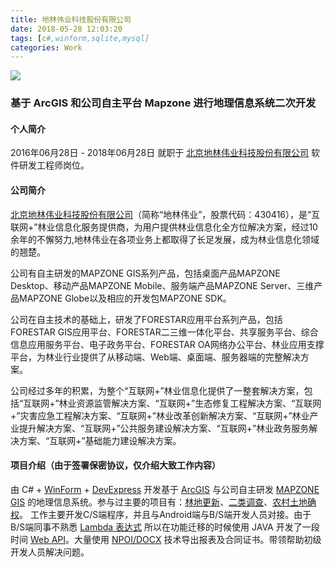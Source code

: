 ```yaml
---
title: 地林伟业科技股份有限公司
date: 2018-05-28 12:03:20
tags: [c#,winform,sqlite,mysql]
categories: Work
---
```

<img src="https://sadness96.github.io/images/blog/work-Forestar/mapzone.png"/>

### 基于 ArcGIS 和公司自主平台 Mapzone 进行地理信息系统二次开发
<!-- more -->
#### 个人简介
2016年06月28日 - 2018年06月28日 就职于 [北京地林伟业科技股份有限公司](http://www.forestar.com.cn/) 软件研发工程师岗位。
#### 公司简介
[北京地林伟业科技股份有限公司](http://www.forestar.com.cn/)（简称“地林伟业”，股票代码：430416），是“互联网+”林业信息化服务提供商，为用户提供林业信息化全方位解决方案，经过10余年的不懈努力,地林伟业在各项业务上都取得了长足发展，成为林业信息化领域的翘楚。

公司有自主研发的MAPZONE GIS系列产品，包括桌面产品MAPZONE Desktop、移动产品MAPZONE Mobile、服务端产品MAPZONE Server、三维产品MAPZONE Globe以及相应的开发包MAPZONE SDK。

公司在自主技术的基础上，研发了FORESTAR应用平台系列产品，包括FORESTAR GIS应用平台、FORESTAR二三维一体化平台、共享服务平台、综合信息应用服务平台、电子政务平台、FORESTAR OA网络办公平台、林业应用支撑平台，为林业行业提供了从移动端、Web端、桌面端、服务器端的完整解决方案。

公司经过多年的积累，为整个“互联网+”林业信息化提供了一整套解决方案，包括“互联网+”林业资源监管解决方案、“互联网+”生态修复工程解决方案、“互联网+”灾害应急工程解决方案、“互联网+”林业改革创新解决方案、“互联网+”林业产业提升解决方案、“互联网+”公共服务建设解决方案、“互联网+”林业政务服务解决方案、“互联网+”基础能力建设解决方案。
#### 项目介绍（由于签署保密协议，仅介绍大致工作内容）
由 C# + [WinForm](https://baike.baidu.com/item/Winform/7799873) + [DevExpress](https://www.devexpresscn.com/) 开发基于 [ArcGIS](https://baike.baidu.com/item/ArcGIS) 与公司自主研发 [MAPZONE GIS](http://www.mapzone.com.cn/product.aspx) 的地理信息系统。参与过主要的项目有：[林地更新](https://baike.baidu.com/item/%E6%A3%AE%E6%9E%97%E6%9B%B4%E6%96%B0/2075237)、[二类调查](https://baike.baidu.com/item/%E4%BA%8C%E7%B1%BB%E8%B0%83%E6%9F%A5/14467797?fr=aladdin)、[农村土地确权](https://baike.baidu.com/item/%E5%86%9C%E6%9D%91%E5%9C%9F%E5%9C%B0%E7%A1%AE%E6%9D%83)。
工作主要开发C/S端程序，并且与Android端与B/S端开发人员对接。由于B/S端同事不熟悉 [Lambda 表达式](https://baike.baidu.com/item/Lambda%E8%A1%A8%E8%BE%BE%E5%BC%8F/4585794?fr=aladdin) 所以在功能迁移的时候使用 JAVA 开发了一段时间 [Web API](https://baike.baidu.com/item/Web%20API)。大量使用 [NPOI/DOCX](/blog/2017/05/27/csharp-NPOIHelper/) 技术导出报表及合同证书。带领帮助初级开发人员解决问题。